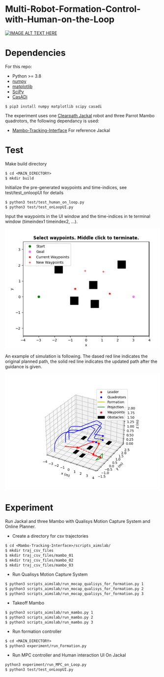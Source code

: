 # Multi-Robot-Formation-Control-with-Human-on-the-Loop

[![IMAGE ALT TEXT HERE](https://img.youtube.com/vi/-3WkRDwjgGo/0.jpg)](https://youtu.be/-3WkRDwjgGo)

Dependencies
============
For this repo:
* Python >= 3.8
* [numpy](https://numpy.org/)
* [matplotlib](https://matplotlib.org/)
* [SciPy](https://www.scipy.org/)
* [CasADi](https://web.casadi.org/)

```
$ pip3 install numpy matplotlib scipy casadi
```
The experiment uses one [Clearpath Jackal](https://clearpathrobotics.com/jackal-small-unmanned-ground-vehicle/) robot and three Parrot Mambo quadrotors, the following dependancy is used:
* [Mambo-Tracking-Interface](https://github.com/tianyuzhou-sam/Mambo-Tracking-Interface)
For reference Jackal

Test
============
Make build directory
```
$ cd <MAIN_DIRECTORY>
$ mkdir build
```
Initialize the pre-generated waypoints and time-indices, see test/test_onloopUI for details
```
$ python3 test/test_human_on_loop.py
$ python3 test/test_onLoopUI.py
```

Input the waypoints in the UI window and the time-indices in te terminal window (timeindex1 timeindex2, ...).

![Alt text](/images/UI.png?raw=true "Optional Title")

An example of simulation is following. The dased red line indicates the original planned path, the solid red line indicates the updated path after the guidance is given.

![Alt text](/images/3DFigure.png?raw=true "Optional Title")


Experiment
==========
Run Jackal and three Mambo with Qualisys Motion Capture System and Online Planner.
* Create a directory for csv trajectories
```
$ cd <Mambo-Tracking-Interface>/scripts_aimslab/
$ mkdir traj_csv_files
$ mkdir traj_csv_files/mambo_01
$ mkdir traj_csv_files/mambo_02
$ mkdir traj_csv_files/mambo_03
```
* Run Qualisys Motion Capture System
```
$ python3 scripts_aimslab/run_mocap_qualisys_for_formation.py 1
$ python3 scripts_aimslab/run_mocap_qualisys_for_formation.py 2
$ python3 scripts_aimslab/run_mocap_qualisys_for_formation.py 3
```
* Takeoff Mambo
```
$ python3 scripts_aimslab/run_mambo.py 1
$ python3 scripts_aimslab/run_mambo.py 2
$ python3 scripts_aimslab/run_mambo.py 3
```
* Run formation controller
```
$ cd <MAIN_DIRECTORY>
$ python3 experiment/run_Formation.py
```
* Run MPC controller and Human interaction UI On Jackal
```
python3 experiment/run_MPC_on_Loop.py
$ python3 test/test_onLoopUI.py
```
